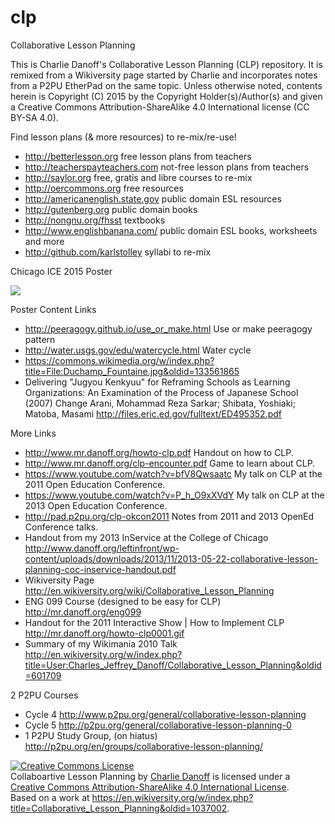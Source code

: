 # clp
Collaborative Lesson Planning

This is Charlie Danoff's Collaborative Lesson Planning (CLP) repository. It is remixed from a Wikiversity page started by Charlie and incorporates notes from a P2PU EtherPad on the same topic. Unless otherwise noted, contents herein is Copyright (C) 2015 by the Copyright Holder(s)/Author(s) and given a Creative Commons Attribution-ShareAlike 4.0 International license (CC BY-SA 4.0).

Find lesson plans (& more resources) to re-mix/re-use!
* http://betterlesson.org free lesson plans from teachers
* http://teacherspayteachers.com not-free lesson plans from teachers
* http://saylor.org free, gratis and libre courses to re-mix
* http://oercommons.org free resources 
* http://americanenglish.state.gov public domain ESL resources
* http://gutenberg.org public domain books
* http://nongnu.org/fhsst textbooks
* http://www.englishbanana.com/ public domain ESL books, worksheets and more
* http://github.com/karlstolley syllabi to re-mix

Chicago ICE 2015 Poster

<img src="http://www.mr.danoff.org/clp-poster-may2015.jpeg">

Poster Content Links
* http://peeragogy.github.io/use_or_make.html Use or make peeragogy pattern
* http://water.usgs.gov/edu/watercycle.html Water cycle
* https://commons.wikimedia.org/w/index.php?title=File:Duchamp_Fountaine.jpg&oldid=133561865
* Delivering "Jugyou Kenkyuu" for Reframing Schools as  Learning Organizations: An Examination of the Process of Japanese School (2007) Change Arani, Mohammad Reza Sarkar; Shibata, Yoshiaki; Matoba, Masami http://files.eric.ed.gov/fulltext/ED495352.pdf


More Links
* http://www.mr.danoff.org/howto-clp.pdf Handout on how to CLP.
* http://www.mr.danoff.org/clp-encounter.pdf Game to learn about CLP.
* https://www.youtube.com/watch?v=bfV8Qwsaatc My talk on CLP at the 2011 Open Education Conference.
* https://www.youtube.com/watch?v=P_h_O9xXVdY My talk on CLP at the 2013 Open Education Conference.
* http://pad.p2pu.org/clp-okcon2011 Notes from 2011 and 2013 OpenEd Conference talks.
* Handout from my 2013 InService at the College of Chicago http://www.danoff.org/leftinfront/wp-content/uploads/downloads/2013/11/2013-05-22-collaborative-lesson-planning-coc-inservice-handout.pdf
* Wikiversity Page http://en.wikiversity.org/wiki/Collaborative_Lesson_Planning
* ENG 099 Course (designed to be easy for CLP) http://mr.danoff.org/eng099
* Handout for the 2011 Interactive Show | How to Implement CLP  http://mr.danoff.org/howto-clp0001.gif
* Summary of my Wikimania 2010 Talk http://en.wikiversity.org/w/index.php?title=User:Charles_Jeffrey_Danoff/Collaborative_Lesson_Planning&oldid=601709

2 P2PU Courses
* Cycle 4 http://www.p2pu.org/general/collaborative-lesson-planning
* Cycle 5 http://p2pu.org/general/collaborative-lesson-planning-0
* 1 P2PU Study Group, (on hiatus) http://p2pu.org/en/groups/collaborative-lesson-planning/

<a rel="license" href="http://creativecommons.org/licenses/by-sa/4.0/"><img alt="Creative Commons License" style="border-width:0" src="https://i.creativecommons.org/l/by-sa/4.0/80x15.png" /></a><br /><span xmlns:dct="http://purl.org/dc/terms/" property="dct:title">Collaboartive Lesson Planning</span> by <a xmlns:cc="http://creativecommons.org/ns#" href="https://github.com/danoff/clp/" property="cc:attributionName" rel="cc:attributionURL">Charlie Danoff</a> is licensed under a <a rel="license" href="http://creativecommons.org/licenses/by-sa/4.0/">Creative Commons Attribution-ShareAlike 4.0 International License</a>.<br />Based on a work at <a xmlns:dct="http://purl.org/dc/terms/" href="https://en.wikiversity.org/w/index.php?title=Collaborative_Lesson_Planning&oldid=1037002" rel="dct:source">https://en.wikiversity.org/w/index.php?title=Collaborative_Lesson_Planning&oldid=1037002</a>.

